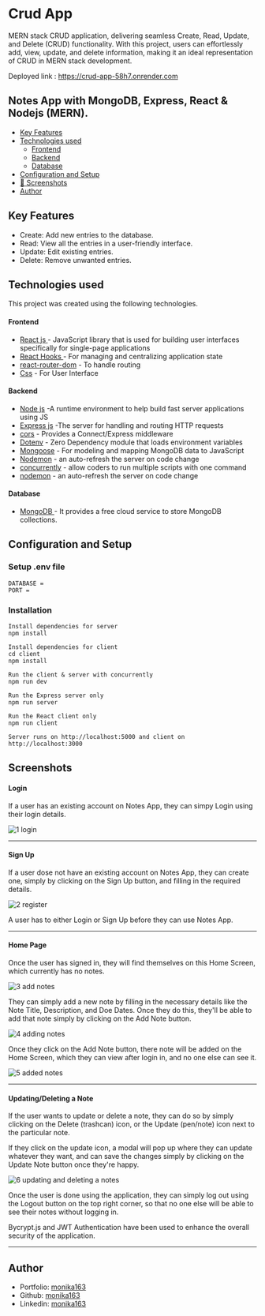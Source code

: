 # Crud App

MERN stack CRUD application, delivering seamless Create, Read, Update, and Delete (CRUD) functionality. With this project, users can effortlessly add, view, update, and delete information, making it an ideal representation of CRUD in MERN stack development.

Deployed link : https://crud-app-58h7.onrender.com

## Notes App with MongoDB, Express, React & Nodejs (MERN).

- [Key Features](#key-features)
- [Technologies used](#technologies-used)
  - [Frontend](#frontend)
  - [Backend](#backend)
  - [Database](#database)
- [Configuration and Setup](#configuration-and-setup)
- [📸 Screenshots](#screenshots)
- [Author](#author)

## Key Features

- Create: Add new entries to the database.
- Read: View all the entries in a user-friendly interface.
- Update: Edit existing entries.
- Delete: Remove unwanted entries.

## Technologies used

This project was created using the following technologies.

#### Frontend

- [React js ](https://www.npmjs.com/package/react) - JavaScript library that is used for building user interfaces specifically for single-page applications
- [React Hooks ](https://reactjs.org/docs/hooks-intro.html) - For managing and centralizing application state
- [react-router-dom](https://www.npmjs.com/package/react-router-dom) - To handle routing
- [Css](https://developer.mozilla.org/en-US/docs/Web/CSS) - For User Interface

#### Backend

- [Node js](https://nodejs.org/en/) -A runtime environment to help build fast server applications using JS
- [Express js](https://www.npmjs.com/package/express) -The server for handling and routing HTTP requests
- [cors](https://www.npmjs.com/package/cors) - Provides a Connect/Express middleware
- [Dotenv](https://www.npmjs.com/package/dotenv) - Zero Dependency module that loads environment variables
- [Mongoose](https://mongoosejs.com/) - For modeling and mapping MongoDB data to JavaScript
- [Nodemon](https://www.npmjs.com/package/nodemon) - an auto-refresh the server on code change
- [concurrently](https://www.npmjs.com/package/concurrently) - allow coders to run multiple scripts with one command
- [nodemon](https://www.npmjs.com/package/nodemon) - an auto-refresh the server on code change

#### Database

- [MongoDB ](https://www.mongodb.com/) - It provides a free cloud service to store MongoDB collections.

## Configuration and Setup

### Setup .env file

```shell
DATABASE =
PORT =

```

### Installation

```shell
Install dependencies for server
npm install

Install dependencies for client
cd client
npm install

Run the client & server with concurrently
npm run dev

Run the Express server only
npm run server

Run the React client only
npm run client

Server runs on http://localhost:5000 and client on http://localhost:3000
```

## Screenshots

#### Login

If a user has an existing account on Notes App, they can simpy Login using their login details.

![1  login](https://github.com/monika163/Notes-App/assets/61625011/8a88a380-6110-40b0-9e34-e776c41b52f7)

---

#### Sign Up

If a user dose not have an existing account on Notes App, they can create one, simply by clicking on the Sign Up button, and filling in the required details.

![2  register](https://github.com/monika163/Notes-App/assets/61625011/8efd16a3-be0a-4392-9db5-94b5e2996ebe)

A user has to either Login or Sign Up before they can use Notes App.

---

#### Home Page

Once the user has signed in, they will find themselves on this Home Screen, which currently has no notes.

![3  add notes](https://github.com/monika163/Notes-App/assets/61625011/26f38cf1-ee33-4f51-be5b-3faaa554be26)

They can simply add a new note by filling in the necessary details like the Note Title, Description, and Doe Dates. Once they do this, they'll be able to add that note simply by clicking on the Add Note button.

![4   adding notes](https://github.com/monika163/Notes-App/assets/61625011/28b301e7-718d-436b-bc69-1688da42765b)

Once they click on the Add Note button, there note will be added on the Home Screen, which they can view after login in, and no one else can see it.

![5  added notes](https://github.com/monika163/Notes-App/assets/61625011/3223aded-38f9-4f33-b543-ee606eb914fe)

---

#### Updating/Deleting a Note

If the user wants to update or delete a note, they can do so by simply clicking on the Delete (trashcan) icon, or the Update (pen/note) icon next to the particular note.

If they click on the update icon, a modal will pop up where they can update whatever they want, and can save the changes simply by clicking on the Update Note button once they're happy.

![6  updating and deleting a notes](https://github.com/monika163/Notes-App/assets/61625011/aea55ab4-61cb-4b9f-887e-bc1471cf2f22)

Once the user is done using the application, they can simply log out using the Logout button on the top right corner, so that no one else will be able to see their notes without logging in.

Bycrypt.js and JWT Authentication have been used to enhance the overall security of the application.

---

## Author

- Portfolio: [monika163](----)
- Github: [monika163](https://github.com/monika163)
- Linkedin: [monika163](https://www.linkedin.com/in/monika-dewangan-78a427149/)
